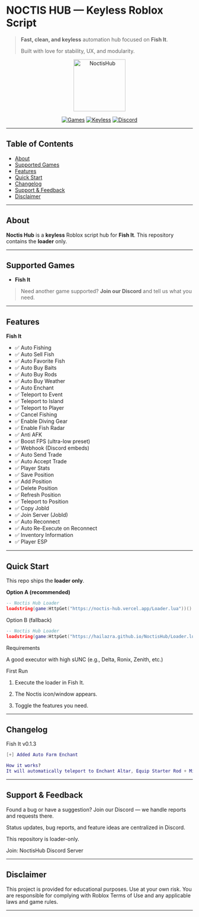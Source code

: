 # NOCTIS HUB — Keyless Roblox Script

> **Fast, clean, and keyless** automation hub focused on **Fish It**.
>
> Built with love for stability, UX, and modularity.

<p align="center">
  <img alt="NoctisHub" src="https://github.com/hailazra/devlogic/blob/main/logo.webp" width="140" />
</p>

<p align="center">
  <a href="#supported-games"><img alt="Games" src="https://img.shields.io/badge/Supported-Fish%20It-1f6feb" /></a>
  <a href="#quick-start"><img alt="Keyless" src="https://img.shields.io/badge/Key-System%3A%20None-10b981" /></a>
  <a href="https://discord.gg/YOUR_INVITE"><img alt="Discord" src="https://img.shields.io/badge/Discord-Join-5865F2" /></a>
</p>

---

## Table of Contents

* [About](#about)
* [Supported Games](#supported-games)
* [Features](#features)
* [Quick Start](#quick-start)
* [Changelog](#changelog)
* [Support & Feedback](#support--feedback)
* [Disclaimer](#disclaimer)

---

## About

**Noctis Hub** is a **keyless** Roblox script hub for **Fish It**. This repository contains the **loader** only.

---

## Supported Games

* **Fish It**

> Need another game supported? **Join our Discord** and tell us what you need.

---

## Features

**Fish It**

* ✅ Auto Fishing
* ✅ Auto Sell Fish
* ✅ Auto Favorite Fish
* ✅ Auto Buy Baits
* ✅ Auto Buy Rods
* ✅ Auto Buy Weather
* ✅ Auto Enchant
* ✅ Teleport to Event
* ✅ Teleport to Island
* ✅ Teleport to Player
* ✅ Cancel Fishing
* ✅ Enable Diving Gear
* ✅ Enable Fish Radar
* ✅ Anti AFK
* ✅ Boost FPS (ultra-low preset)
* ✅ Webhook (Discord embeds)
* ✅ Auto Send Trade
* ✅ Auto Accept Trade
* ✅ Player Stats
* ✅ Save Position
* ✅ Add Position
* ✅ Delete Position
* ✅ Refresh Position
* ✅ Teleport to Position
* ✅ Copy JobId
* ✅ Join Server (JobId)
* ✅ Auto Reconnect
* ✅ Auto Re-Execute on Reconnect
* ✅ Inventory Information
* ✅ Player ESP

---

## Quick Start

This repo ships the **loader only**.

**Option A (recommended)**

```lua
-- Noctis Hub Loader
loadstring(game:HttpGet("https://noctis-hub.vercel.app/Loader.lua"))()
```
Option B (fallback)

```lua
-- Noctis Hub Loader
loadstring(game:HttpGet("https://hailazra.github.io/NoctisHub/Loader.lua"))()
```
Requirements

A good executor with high sUNC (e.g., Delta, Ronix, Zenith, etc.)


First Run

1. Execute the loader in Fish It.


2. The Noctis icon/window appears.


3. Toggle the features you need.




---

## Changelog

Fish It v0.1.3
```lua
[+] Added Auto Farm Enchant

How it works?
It will automatically teleport to Enchant Altar, Equip Starter Rod + Midnight Bait, Fishing and Cancel Fishing for Uncommon/Rare. All full auto.
```


---

## Support & Feedback

Found a bug or have a suggestion? Join our Discord — we handle reports and requests there.

Status updates, bug reports, and feature ideas are centralized in Discord.

This repository is loader-only.


Join: NoctisHub Discord Server


---

## Disclaimer

This project is provided for educational purposes. Use at your own risk. You are responsible for complying with Roblox Terms of Use and any applicable laws and game rules.

---
